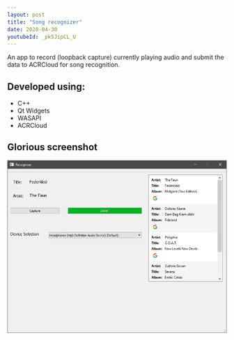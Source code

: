 ```yaml
---
layout: post
title: "Song recognizer"
date: 2020-04-30
youtubeId: _pk5JipCL_U
---
```

An app to record (loopback capture) currently playing audio and submit the data to ACRCloud for song recognition.

## Developed using: 
* C++
* Qt Widgets
* WASAPI
* ACRCloud

## Glorious screenshot
![](/assets/images/recognizer.png)
